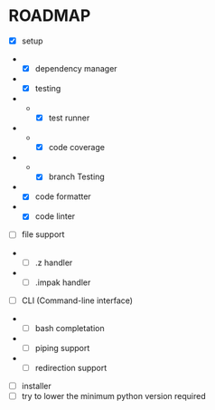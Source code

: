 # ROADMAP

- [x] setup
- - [x] dependency manager
- - [x] testing
- - - [x] test runner
- - - [x] code coverage
- - - [x] branch Testing
- - [x] code formatter
- - [x] code linter
- [ ] file support
- - [ ] .z handler
- - [ ] .impak handler
- [ ] CLI (Command-line interface)
- - [ ] bash completation
- - [ ] piping support
- - [ ] redirection support
- [ ] installer
- [ ] try to lower the minimum python version required
